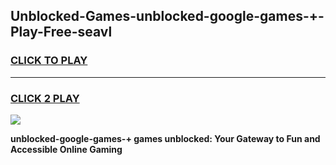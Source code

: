 
## Unblocked-Games-unblocked-google-games-+-Play-Free-seavl
<h3>
<a href="https://premium76.site?title=unblocked-google-games-+&ref=09A">CLICK TO PLAY</a></h3>
<hr>

<h3>
<a href="https://premium76.site?title=unblocked-google-games-+&ref=09A">CLICK 2 PLAY</a>
  
</h3>

<a href="https://premium76.site?title=unblocked-google-games-+&ref=09A"><img src="https://clearcache.store/games.png"></a>


**unblocked-google-games-+ games unblocked: Your Gateway to Fun and Accessible Online Gaming**
